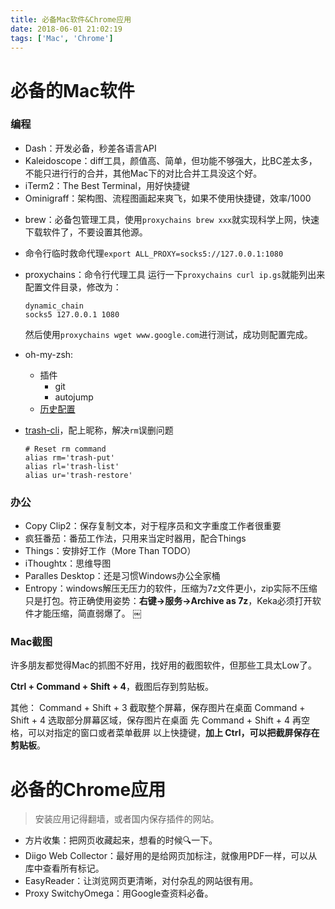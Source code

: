 ```yaml
---
title: 必备Mac软件&Chrome应用
date: 2018-06-01 21:02:19
tags: ['Mac', 'Chrome']
---
```



# 必备的Mac软件

### 编程

- Dash：开发必备，秒差各语言API
- Kaleidoscope：diff工具，颜值高、简单，但功能不够强大，比BC差太多，不能只进行行的合并，其他Mac下的对比合并工具没这个好。
- iTerm2：The Best Terminal，用好快捷键
- Ominigraff：架构图、流程图画起来爽飞，如果不使用快捷键，效率/1000

<!--more-->

- brew：必备包管理工具，使用`proxychains brew xxx`就实现科学上网，快速下载软件了，不要设置其他源。
- 命令行临时救命代理`export ALL_PROXY=socks5://127.0.0.1:1080`
- proxychains：命令行代理工具
    运行一下`proxychains curl ip.gs`就能列出来配置文件目录，修改为：
    ```
    dynamic_chain
    socks5 127.0.0.1 1080
    ```
    然后使用`proxychains wget www.google.com`进行测试，成功则配置完成。

- oh-my-zsh:
    - 插件
        - git
        - autojump
    - [历史配置](https://gist.github.com/Shitaibin/16f781ff5b320388efc55ed37d260815)
- [trash-cli](https://github.com/andreafrancia/trash-cli)，配上昵称，解决`rm`误删问题
    ```
    # Reset rm command
    alias rm='trash-put'
    alias rl='trash-list'
    alias ur='trash-restore'
    ```

### 办公
- Copy Clip2：保存复制文本，对于程序员和文字重度工作者很重要
- 疯狂番茄：番茄工作法，只用来当定时器用，配合Things
- Things：安排好工作（More Than TODO）
- iThoughtx：思维导图
- Paralles Desktop：还是习惯Windows办公全家桶
- Entropy：windows解压无压力的软件，压缩为7z文件更小，zip实际不压缩只是打包。符正确使用姿势：**右键->服务->Archive as 7z**，Keka必须打开软件才能压缩，简直弱爆了。
￼

### Mac截图

许多朋友都觉得Mac的抓图不好用，找好用的截图软件，但那些工具太Low了。

**Ctrl + Command + Shift + 4**，截图后存到剪贴板。

其他：
Command + Shift + 3 截取整个屏幕，保存图片在桌面 
Command + Shift + 4 选取部分屏幕区域，保存图片在桌面 
先 Command + Shift + 4 再空格，可以对指定的窗口或者菜单截屏
以上快捷键，**加上 Ctrl，可以把截屏保存在剪贴板**。


# 必备的Chrome应用

> 安装应用记得翻墙，或者国内保存插件的网站。

- 方片收集：把网页收藏起来，想看的时候🔍一下。
- Diigo Web Collector：最好用的是给网页加标注，就像用PDF一样，可以从库中查看所有标记。
- EasyReader：让浏览网页更清晰，对付杂乱的网站很有用。
- Proxy SwitchyOmega：用Google查资料必备。
